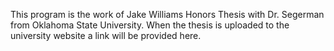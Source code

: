 This program is the work of Jake Williams Honors Thesis with Dr. Segerman from Oklahoma State University. When the thesis is uploaded to the university website a link will be provided here.
